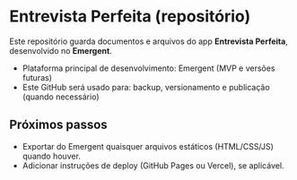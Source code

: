 # Entrevista Perfeita (repositório)

Este repositório guarda documentos e arquivos do app **Entrevista Perfeita**, desenvolvido no **Emergent**.

- Plataforma principal de desenvolvimento: Emergent (MVP e versões futuras)
- Este GitHub será usado para: backup, versionamento e publicação (quando necessário)

## Próximos passos
- Exportar do Emergent quaisquer arquivos estáticos (HTML/CSS/JS) quando houver.
- Adicionar instruções de deploy (GitHub Pages ou Vercel), se aplicável.
